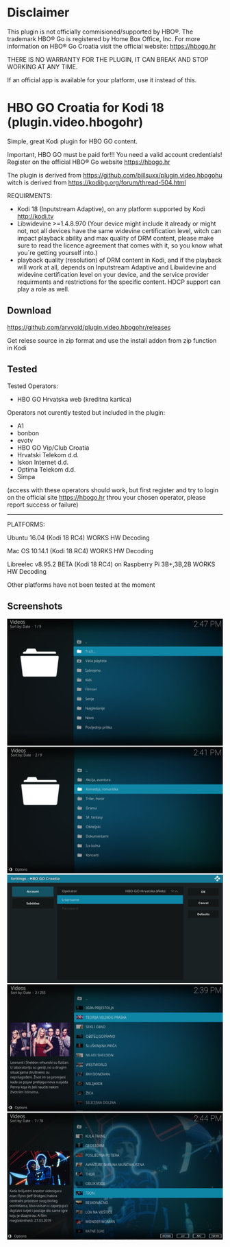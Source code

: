 # Disclaimer

This plugin is not officially commisioned/supported by HBO®. The trademark HBO® Go is registered by Home Box Office, Inc.
For more information on HBO® Go Croatia visit the official website: https://hbogo.hr

THERE IS NO WARRANTY FOR THE PLUGIN, IT CAN BREAK AND STOP WORKING AT ANY TIME.

If an official app is available for your platform, use it instead of this.

# HBO GO Croatia for Kodi 18 (plugin.video.hbogohr)

Simple, great Kodi plugin for HBO GO content.

Important, HBO GO must be paid for!!! You need a valid account credentials!
Register on the official HBO® Go website https://hbogo.hr

The plugin is derived from https://github.com/billsuxx/plugin.video.hbogohu witch is derived from https://kodibg.org/forum/thread-504.html

REQUIRMENTS:
* Kodi 18 (Inputstream Adaptive), on any platform supported by Kodi http://kodi.tv
* Libwidevine >=1.4.8.970 (Your device might include it already or might not, not all devices have the same widevine certification level, witch can impact playback ability and max quality of DRM content, please make sure to read the licence agreement that comes with it, so you know what you´re getting yourself into.)
* playback quality (resolution) of DRM content in Kodi, and if the playback will work at all, depends on Inputstream Adaptive and Libwidevine and widevine certification level on your device, and the service provider requirments and restrictions for the specific content. HDCP support can play a role as well.

## Download

https://github.com/arvvoid/plugin.video.hbogohr/releases

Get relese source in zip format and use the install addon from zip function in Kodi

## Tested

Tested Operators:
* HBO GO Hrvatska web (kreditna kartica)

Operators not curently tested but included in the plugin:

* A1
* bonbon
* evotv
* HBO GO Vip/Club Croatia
* Hrvatski Telekom d.d.
* Iskon Internet d.d.
* Optima Telekom d.d.
* Simpa

(access with these operators should work, but first register and try to login on the official site https://hbogo.hr throu your chosen operator, please report success or failure)

_______________________________________
PLATFORMS:

Ubuntu 16.04 (Kodi 18 RC4)
WORKS HW Decoding

Mac OS 10.14.1 (Kodi 18 RC4)
WORKS  HW Decoding

Libreelec v8.95.2 BETA (Kodi 18 RC4)
on Raspberry Pi 3B+,3B,2B
WORKS HW Decoding

Other platforms have not been tested at the moment

## Screenshots

![Screenshot 1](/resources/screenshot-01.png?raw=true "Screenshot 1")
![Screenshot 2](/resources/screenshot-02.png?raw=true "Screenshot 2")
![Screenshot 3](/resources/screenshot-03.png?raw=true "Screenshot 3")
![Screenshot 4](/resources/screenshot-04.png?raw=true "Screenshot 4")
![Screenshot 5](/resources/screenshot-05.png?raw=true "Screenshot 5")
